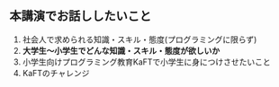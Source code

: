 ## 本講演でお話ししたいこと

1. 社会人で求められる知識・スキル・態度(プログラミングに限らず)
2. **大学生〜小学生でどんな知識・スキル・態度が欲しいか**
3. 小学生向けプログラミング教育KaFTで小学生に身につけさせたいこと
4. KaFTのチャレンジ
